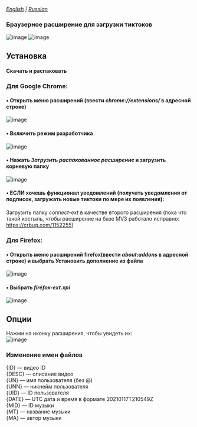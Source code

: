 *[English](README.md) | [Russian](README.ru.md)*

### Браузерное расширение для загрузки тиктоков
![image](https://user-images.githubusercontent.com/112845856/189462200-d6003000-8a0b-40f2-8bcf-abc463a5d52b.png)
![image](https://user-images.githubusercontent.com/112845856/189462506-4b4eb8fb-827f-4c9c-81da-4815d92bcf4b.png)
## Установка
#### Скачать и распаковать
### Для Google Chrome:
#### • Открыть меню расширений (ввести _chrome://extensions/_ в адресной строке)
![image](https://user-images.githubusercontent.com/112845856/189461815-6a966b52-5182-4f17-ac34-09286b95e006.png)

#### • Включить режим разработчика

![image](https://user-images.githubusercontent.com/112845856/189461845-b3609bc3-a3cc-423b-a7bc-c1be2ba92394.png)

#### • Нажать _Загрузить распакованное расширение_ и загрузить корневую папку
![image](https://user-images.githubusercontent.com/112845856/189462008-1e32a6d2-02f7-460a-92a2-68352349deaa.png)

#### • ЕСЛИ хочешь функционал уведомлений (получать уведомления от подписок, загружать новые тиктоки по мере их появления):
  Загрузить папку _connect-ext_ в качестве второго расширения (пока что такой костыль, чтобы расширение на базе MV3 работало исправно: https://crbug.com/1152255)

### Для Firefox:
#### • Открыть меню расширений firefox(ввести _about:addons_ в адресной строке) и выбрать Установить дополнение из файла
![image](https://user-images.githubusercontent.com/112845856/190001700-bcabf26e-e624-4c30-9b05-15206793a3a2.png)
#### • Выбрать _firefox-ext.xpi_
![image](https://user-images.githubusercontent.com/112845856/190002124-ad1f9cee-b1d7-4d12-91b9-3e1485836af0.png)
## Опции
Нажми на иконку расширения, чтобы увидеть их:\
![image](https://user-images.githubusercontent.com/112845856/190883856-f1ce7d89-1238-4f79-967a-9a7cc53e0bd2.png)
### Изменение имен файлов
{ID} — видео ID\
{DESC} — описание видео\
{UN} — имя пользователя (без @)\
{UNN} — никнейм пользователя\
{UID} — ID пользователя\
{DATE} — UTC дата и время в формате 20210117T210549Z\
{MID} — ID музыки\
{MT} — название музыки\
{MA} — автор музыки
